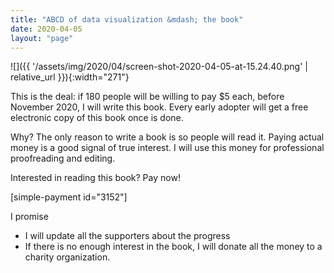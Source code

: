 ```yaml
---
title: "ABCD of data visualization &mdash; the book"
date: 2020-04-05
layout: "page"
---
```


![]({{ '/assets/img/2020/04/screen-shot-2020-04-05-at-15.24.40.png' | relative_url }}){:width="271"}

This is the deal: if 180 people will be willing to pay $5 each, before November 2020, I will write this book. Every early adopter will get a free electronic copy of this book once is done.

Why? The only reason to write a book is so people will read it. Paying actual money is a good signal of true interest. I will use this money for professional proofreading and editing. 

Interested in reading this book? Pay now!

[simple-payment id="3152"]

I promise

- I will update all the supporters about the progress
- If there is no enough interest in the book, I will donate all the money to a charity organization.
